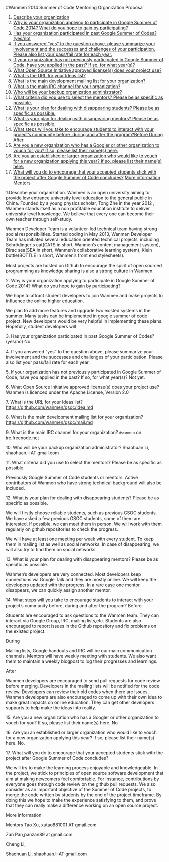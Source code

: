 #Wanmen 2014 Summer of Code Mentoring Organization Proposal

1. [Describe your organization](#q1)
2. [Why is your organization applying to participate in Google Summer of Code 2014? What do you hope to gain by participating?](#q2)
3. [Has your organization participated in past Google Summer of Codes? (yes/no)](#q3)
4. [If you answered “yes” to the question above, please summarize your involvement and the successes and challenges of your participation. Please also list your pass/fail rate for each year.](#q4)
5. [If your organization has not previously participated in Google Summer of Code, have you applied in the past? If so, for what year(s)?](#q5)
6. [What Open Source Initiative approved license(s) does your project use?](#q6)
7. [What is the URL for your Ideas list?](#q7)
8. [What is the main development mailing list for your organization?](#q8)
9. [What is the main IRC channel for your organization?](#q9)
10. [Who will be your backup organization administrator?](#q10)
11. [What criteria did you use to select the mentors? Please be as specific as possible.](#q11)
12. [What is your plan for dealing with disappearing students? Please be as specific as possible.](#q12)
13. [What is your plan for dealing with disappearing mentors? Please be as specific as possible.](#q13)
14. [What steps will you take to encourage students to interact with your project’s community before, during and after the program?Before During After](#q14)
15. [Are you a new organization who has a Googler or other organization to vouch for you? If so, please list their name(s) here.](#q15)
16. [Are you an established or larger organization who would like to vouch for a new organization applying this year? If so, please list their name(s) here.](#q16)
17. [What will you do to encourage that your accepted students stick with the project after Google Summer of Code concludes?](#q17)
[More information](#more)
[Mentors](#mentor)


<a name="q1">1.Describe your organization.</a>
Wanmen is an open university aiming to provide low entrance university level education to the general public in China. Founded by a young physics scholar, Tong Zhe in the year 2012 , Wanmen stands itself as a non profitable education institute to deliver university level knowledge. We believe that every one can become their own teacher through self-study.

Wanmen Developer Team is a volunteer-led technical team having strong social responsibilities. Started coding in May 2013, Wanmen Developer Team has initiated several education oriented technical projects, including Schrödinger's cat(CATS in short, Wanmen’s content management system), Dirac sea(SEA in short, Wanmen’s collaborative learning system), Klein bottle(BOTTLE in short, Wanmen’s front end stylesheets).

Most projects are hosted on Github to encourage the spirit of open sourced programming as knowledge sharing is also a strong culture in Wanmen.


<a name="q2">2. Why is your organization applying to participate in Google Summer of Code 2014? What do you hope to gain by participating?</a>

We hope to attract student developers to join Wanmen and make projects to influence the online higher education.

We plan to add more features and upgrade two existed systems in the summer. Many tasks can be implemented in google summer of code project. New developers would be very helpful in implementing these plans. Hopefully, student developers will 


<a name="q3">3. Has your organization participated in past Google Summer of Codes? (yes/no)</a>
No

<a name="q4">4. If you answered “yes” to the question above, please summarize your involvement and the successes and challenges of your participation. Please also list your pass/fail rate for each year.</a>

<a name="q5">5. If your organization has not previously participated in Google Summer of Code, have you applied in the past? If so, for what year(s)?</a>
Not yet.

<a name="q6"> 6. What Open Source Initiative approved license(s) does your project use?</a>
Wanmen is licenced under the Apache License, Version 2.0

<a name="q7">7. What is the URL for your Ideas list?</a>
https://github.com/wanmen/gsoc/idea.md

<a name="q8">8. What is the main development mailing list for your organization?</a>
https://github.com/wanmen/gsoc/mail.md

<a name="q9">9. What is the main IRC channel for your organization?</a>
`#wanmen` on irc.freenode.net

<a name="q10">10. Who will be your backup organization administrator?</a>
Shaohuan Li, shaohuan.li AT gmail.com

<a name="q11">11. What criteria did you use to select the mentors? Please be as specific as possible.</a>

Previously Google Summer of Code students or mentors. Active contributors of Wanmen who have strong technical background will also be included.

<a name="q12">12. What is your plan for dealing with disappearing students? Please be as specific as possible.</a>

We will firstly choose reliable students, such as previous GSOC students. We have asked a few previous GSOC students, some of them are interested. If possible, we can meet them in person. We will work with them regularly on github repositories to check the progress. 

We will have at least one meeting per week with every student. To keep them in mailing list as well as social networks. In case of disappearing, we will also try to find them on social networks.

<a name="q13">13. What is your plan for dealing with disappearing mentors? Please be as specific as possible.</a>

Wanmen’s developers are very connected. Most developers keep connections via Google Talk and they are mostly online. We will keep the developers updated with the progress. In a rare case one mentor disappears, we can quickly assign another mentor.

<a name="q14">14. What steps will you take to encourage students to interact with your project’s community before, during and after the program?</a>
Before

Students are encouraged to ask questions to the Wanmen team. They can interact via Google Group, IRC, mailing lists,etc. Students are also encouraged to report issues in the Github repository and fix problems on the existed project.

During

Mailing lists, Google handouts and IRC will be our main communication channels. Mentors will have weekly meeting with students. We also want them to maintain a weekly blogpost to log their progresses and learnings.

After

Wanmen developers are encouraged to send pull requests for code review before merging. Developers in the mailing lists will be notified for the code review. Developers can review their old codes when there are issues. Wanmen developers are also encouraged to come up with their own idea to make great impacts on online education. They can get other developers supports to help make the ideas into reality.

<a name="q15">15. Are you a new organization who has a Googler or other organization to vouch for you? If so, please list their name(s) here.</a>
No

<a name="q16">16. Are you an established or larger organization who would like to vouch for a new organization applying this year? If so, please list their name(s) here.</a>
No.

<a name="q17">17. What will you do to encourage that your accepted students stick with the project after Google Summer of Code concludes?</a>

We will try to make the learning process enjoyable and knowledgeable. In the project, we stick to principles of open source software development that aim at making newcomers feel comfortable. For instance, contributions by everyone goes through code review on the github pull requests. We also consider as an important objective of the Summer of Code projects, to merge the code written by students by the end of the project timeframe. By doing this we hope to make the experience satisfying to them, and prove that they can really make a difference working on an open source project.

<a name="more">More information</a>

<a name="mentor">Mentors</a>
Tao Xu, xutao881001 AT gmail.com

Zan Pan,panzan89 at gmail.com

Cheng Li,

Shaohuan Li, shaohuan.li AT gmail.com
